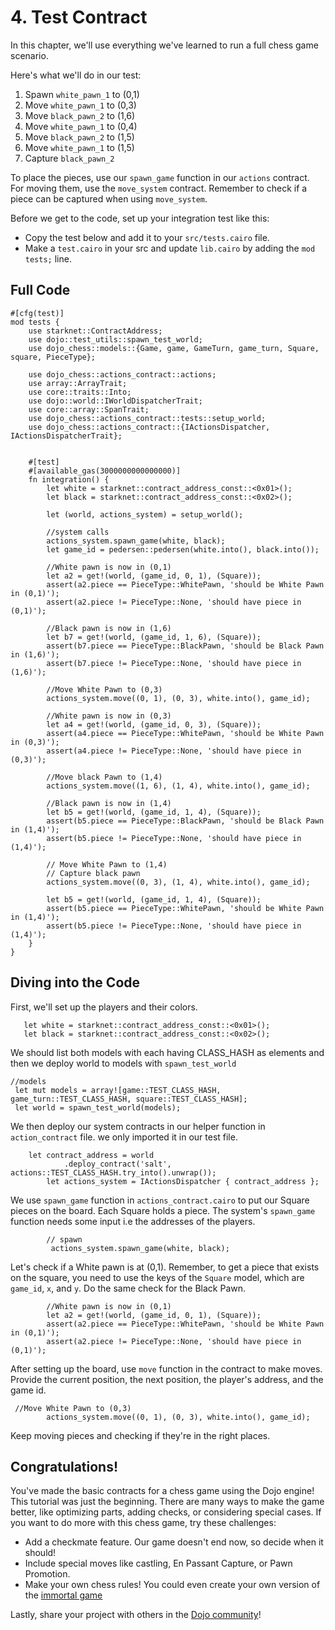  # 4. Test Contract

In this chapter, we'll use everything we've learned to run a full chess game scenario.

Here's what we'll do in our test:

1. Spawn `white_pawn_1` to (0,1)
2. Move `white_pawn_1` to (0,3)
3. Move `black_pawn_2` to (1,6)
4. Move `white_pawn_1` to (0,4)
5. Move `black_pawn_2` to (1,5)
6. Move `white_pawn_1` to (1,5)
7. Capture `black_pawn_2`

To place the pieces, use our `spawn_game` function in our `actions` contract. For moving them, use the `move_system` contract. Remember to check if a piece can be captured when using `move_system`.

Before we get to the code, set up your integration test like this:

- Copy the test below and add it to your `src/tests.cairo` file.
- Make a `test.cairo` in your src and update `lib.cairo` by adding the `mod tests;` line.

## Full Code

```rust,ignore
#[cfg(test)]
mod tests {
    use starknet::ContractAddress;
    use dojo::test_utils::spawn_test_world;
    use dojo_chess::models::{Game, game, GameTurn, game_turn, Square, square, PieceType};

    use dojo_chess::actions_contract::actions;
    use array::ArrayTrait;
    use core::traits::Into;
    use dojo::world::IWorldDispatcherTrait;
    use core::array::SpanTrait;
    use dojo_chess::actions_contract::tests::setup_world;
    use dojo_chess::actions_contract::{IActionsDispatcher, IActionsDispatcherTrait};


    #[test]
    #[available_gas(3000000000000000)]
    fn integration() {
        let white = starknet::contract_address_const::<0x01>();
        let black = starknet::contract_address_const::<0x02>();

        let (world, actions_system) = setup_world();

        //system calls
        actions_system.spawn_game(white, black);
        let game_id = pedersen::pedersen(white.into(), black.into());

        //White pawn is now in (0,1)
        let a2 = get!(world, (game_id, 0, 1), (Square));
        assert(a2.piece == PieceType::WhitePawn, 'should be White Pawn in (0,1)');
        assert(a2.piece != PieceType::None, 'should have piece in (0,1)');

        //Black pawn is now in (1,6)
        let b7 = get!(world, (game_id, 1, 6), (Square));
        assert(b7.piece == PieceType::BlackPawn, 'should be Black Pawn in (1,6)');
        assert(b7.piece != PieceType::None, 'should have piece in (1,6)');

        //Move White Pawn to (0,3)
        actions_system.move((0, 1), (0, 3), white.into(), game_id);

        //White pawn is now in (0,3)
        let a4 = get!(world, (game_id, 0, 3), (Square));
        assert(a4.piece == PieceType::WhitePawn, 'should be White Pawn in (0,3)');
        assert(a4.piece != PieceType::None, 'should have piece in (0,3)');

        //Move black Pawn to (1,4)
        actions_system.move((1, 6), (1, 4), white.into(), game_id);

        //Black pawn is now in (1,4)
        let b5 = get!(world, (game_id, 1, 4), (Square));
        assert(b5.piece == PieceType::BlackPawn, 'should be Black Pawn in (1,4)');
        assert(b5.piece != PieceType::None, 'should have piece in (1,4)');

        // Move White Pawn to (1,4)
        // Capture black pawn
        actions_system.move((0, 3), (1, 4), white.into(), game_id);

        let b5 = get!(world, (game_id, 1, 4), (Square));
        assert(b5.piece == PieceType::WhitePawn, 'should be White Pawn in (1,4)');
        assert(b5.piece != PieceType::None, 'should have piece in (1,4)');
    }
}

```

## Diving into the Code
First, we'll set up the players and their colors.

```rust,ignore
   let white = starknet::contract_address_const::<0x01>();
   let black = starknet::contract_address_const::<0x02>();
```

We should list both models with each having CLASS_HASH as elements and then we deploy world to models with `spawn_test_world`

```rust,ignore
//models
 let mut models = array![game::TEST_CLASS_HASH, game_turn::TEST_CLASS_HASH, square::TEST_CLASS_HASH];
 let world = spawn_test_world(models);
```
We then deploy our system contracts in our helper function in `action_contract` file. we only imported it in our test file.
```rust,ignore
    let contract_address = world
            .deploy_contract('salt', actions::TEST_CLASS_HASH.try_into().unwrap());
        let actions_system = IActionsDispatcher { contract_address };
```

We use `spawn_game` function in `actions_contract.cairo` to put our Square pieces on the board. Each Square holds a piece. The system's `spawn_game` function needs some input i.e the addresses of the players.

```rust,ignore
        // spawn
         actions_system.spawn_game(white, black);
```

Let's check if a White pawn is at (0,1). Remember, to get a piece that exists on the square, you need to use the keys of the `Square` model, which are `game_id`, `x`, and `y`. Do the same check for the Black Pawn.

```rust,ignore
        //White pawn is now in (0,1)
        let a2 = get!(world, (game_id, 0, 1), (Square));
        assert(a2.piece == PieceType::WhitePawn, 'should be White Pawn in (0,1)');
        assert(a2.piece != PieceType::None, 'should have piece in (0,1)');
```

After setting up the board, use `move` function in the contract to make moves. Provide the current position, the next position, the player's address, and the game id.

```rust,ignore
 //Move White Pawn to (0,3)
        actions_system.move((0, 1), (0, 3), white.into(), game_id);
```

Keep moving pieces and checking if they're in the right places.

## Congratulations!

You've made the basic contracts for a chess game using the Dojo engine! This tutorial was just the beginning. There are many ways to make the game better, like optimizing parts, adding checks, or considering special cases. If you want to do more with this chess game, try these challenges:

- Add a checkmate feature. Our game doesn't end now, so decide when it should!
- Include special moves like castling, En Passant Capture, or Pawn Promotion.
- Make your own chess rules! You could even create your own version of the [immortal game](https://immortal.game/)

Lastly, share your project with others in the [Dojo community](https://discord.gg/akd2yfuRS3)!
